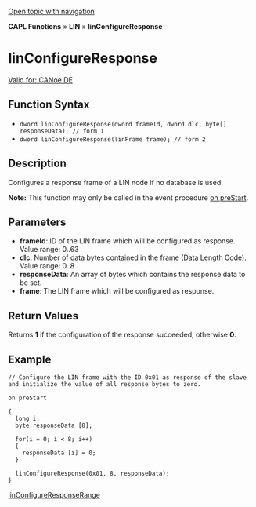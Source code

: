 [Open topic with navigation](../../../../../CANoeDEFamily.htm#Topics/CAPLFunctions/LIN/Functions/CAPLfunctionLINConfigureResponse.md)

**CAPL Functions** » **LIN** » **linConfigureResponse**

# linConfigureResponse

[Valid for: CANoe DE](../../../Shared/FeatureAvailability.md)

## Function Syntax

- `dword linConfigureResponse(dword frameId, dword dlc, byte[] responseData); // form 1`
- `dword linConfigureResponse(linFrame frame); // form 2`

## Description

Configures a response frame of a LIN node if no database is used.

**Note:** This function may only be called in the event procedure [on preStart](../../Other/EventProcedures/CAPLfunctionsEventproceduresMeasurementSystem.md).

## Parameters

- **frameId**: ID of the LIN frame which will be configured as response. Value range: 0..63
- **dlc**: Number of data bytes contained in the frame (Data Length Code). Value range: 0..8
- **responseData**: An array of bytes which contains the response data to be set.
- **frame**: The LIN frame which will be configured as response.

## Return Values

Returns **1** if the configuration of the response succeeded, otherwise **0**.

## Example

```plaintext
// Configure the LIN frame with the ID 0x01 as response of the slave and initialize the value of all response bytes to zero.

on preStart

{
  long i;
  byte responseData [8];

  for(i = 0; i < 8; i++)
  {
    responseData [i] = 0;
  }

  linConfigureResponse(0x01, 8, responseData);
}
```

[linConfigureResponseRange](CAPLfunctionLINConfigureResponseRange.md)
